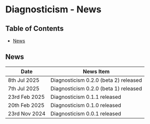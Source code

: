 # Diagnosticism - News <!-- omit in toc -->

## Table of Contents <!-- omit in toc -->

- [News](#news)


## News

| Date            | News Item                                                                       |
| --------------- | ------------------------------------------------------------------------------- |
| 8th Jul 2025    | Diagnosticism 0.2.0 (beta 2) released                                           |
| 7th Jul 2025    | Diagnosticism 0.2.0 (beta 1) released                                           |
| 23rd Feb 2025   | Diagnosticism 0.1.1 released                                                    |
| 20th Feb 2025   | Diagnosticism 0.1.0 released                                                    |
| 23rd Nov 2024   | Diagnosticism 0.0.1 released                                                    |


<!-- ########################### end of file ########################### -->
